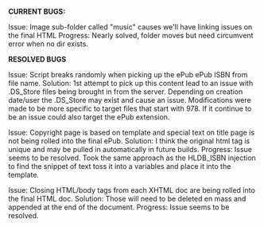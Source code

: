 **CURRENT BUGS:**

Issue: Image sub-folder called "music" causes we'll have linking issues on the final HTML
Progress: Nearly solved, folder moves but need circumvent error when no dir exists.

**RESOLVED BUGS**

Issue: Script breaks randomly when picking up the ePub ePub ISBN from file name.
Solution: 1st attempt to pick up this content lead to an issue with .DS_Store files being brought in from the server.
Depending on creation date/user the .DS_Store may exist and cause an issue. 
Modifications were made to be more specific to target files that start with 978. If it continue to
be an issue could also target the ePub extension.

Issue: Copyright page is based on template and special text on title page is not being rolled into the final ePub.
Solution: I think the original html tag is unique and may be pulled in automatically in future builds.
Progress: Issue seems to be resolved. Took the same approach as the HLDB_ISBN injection to find the 
snippet of text toss it into a variables and place it into the template.

Issue: Closing HTML/body tags from each XHTML doc are being rolled into the final HTML doc.
Solution: Those will need to be deleted en mass and appended at the end of the document.
Progress: Issue seems to be resolved.
